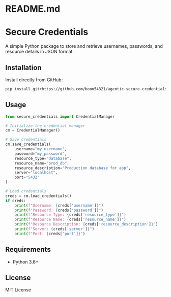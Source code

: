 # README.md
# Secure Credentials

A simple Python package to store and retrieve usernames, passwords, and resource details in JSON format.

## Installation
Install directly from GitHub:
```bash
pip install git+https://github.com/boon54321/agentic-secure-credentials.git
```
## Usage
```python
from secure_credentials import CredentialManager

# Initialize the credential manager
cm = CredentialManager()

# Save credentials
cm.save_credentials(
    username="my_username",
    password="my_password",
    resource_type="database",
    resource_name="prod_db",
    resource_description="Production database for app",
    server="localhost",
    port="5432"
)

# Load credentials
creds = cm.load_credentials()
if creds:
    print(f"Username: {creds['username']}")
    print(f"Password: {creds['password']}")
    print(f"Resource Type: {creds['resource_type']}")
    print(f"Resource Name: {creds['resource_name']}")
    print(f"Resource Description: {creds['resource_description']}")
    print(f"Server: {creds['server']}")
    print(f"Port: {creds['port']}")
```

## Requirements
- Python 3.6+

## License
MIT License